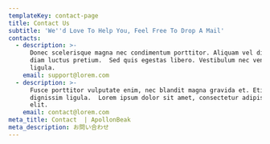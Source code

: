 ```yaml
---
templateKey: contact-page
title: Contact Us
subtitle: 'We''d Love To Help You, Feel Free To Drop A Mail'
contacts:
  - description: >-
      Donec scelerisque magna nec condimentum porttitor. Aliquam vel diam sed
      diam luctus pretium.  Sed quis egestas libero. Vestibulum nec venenatis
      ligula. 
    email: support@lorem.com
  - description: >-
      Fusce porttitor vulputate enim, nec blandit magna gravida et. Etiam et
      dignissim ligula.  Lorem ipsum dolor sit amet, consectetur adipiscing
      elit.
    email: contact@lorem.com
meta_title: Contact  | ApollonBeak
meta_description: お問い合わせ
---
```


